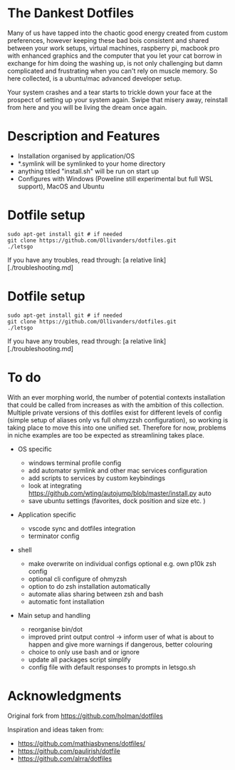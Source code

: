 # The Dankest Dotfiles

Many of us have tapped into the chaotic good energy created from custom preferences, however keeping these bad bois consistent and shared between your work setups, virtual machines, raspberry pi, macbook pro with enhanced graphics and the computer that you let your cat borrow in exchange for him doing the washing up, is not only challenging but damn complicated and frustrating when you can't rely on muscle memory. So here collected, is a ubuntu/mac advanced developer setup.

Your system crashes and a tear starts to trickle down your face at the prospect of setting up your system again. Swipe that misery away, reinstall from here and you will be living the dream once again.

# Description and Features

- Installation organised by application/OS
- \*.symlink will be symlinked to your home directory
- anything titled "install.sh" will be run on start up
- Configures with Windows (Poweline still experimental but full WSL support), MacOS and Ubuntu
# Dotfile setup

```
sudo apt-get install git # if needed
git clone https://github.com/Ollivanders/dotfiles.git
./letsgo
```

If you have any troubles, read through: [a relative link][./troubleshooting.md]



# Dotfile setup

```
sudo apt-get install git # if needed
git clone https://github.com/Ollivanders/dotfiles.git
./letsgo
```

If you have any troubles, read through: [a relative link][./troubleshooting.md]
# To do

With an ever morphing world, the number of potential contexts installation that could be called from increases as with the ambition of this collection. Multiple private versions of this dotfiles exist for different levels of config (simple setup of aliases only vs full ohmyzzsh configuration), so working is taking place to move this into one unified set. Therefore for now, problems in niche examples are too be expected as streamlining takes place.


- OS specific
    - windows terminal profile config
    - add automator symlink and other mac services configuration
    - add scripts to services by custom keybindings
    - look at integrating https://github.com/wting/autojump/blob/master/install.py auto
    - save ubuntu settings (favorites, dock position and size etc. )

- Application specific
    - vscode sync and dotfiles integration
    - terminator config

- shell
    - make overwrite on individual configs optional e.g. own p10k zsh config
    - optional cli configure of ohmyzsh
    - option to do zsh installation automatically
    - automate alias sharing between zsh and bash
    - automatic font installation

- Main setup and handling
    - reorganise bin/dot
    - improved print output control -> inform user of what is about to happen and give more warnings if dangerous, better colouring
    - choice to only use bash and or ignore 
    - update all packages script simplify
    - config file with default responses to prompts in letsgo.sh 
# Acknowledgments

Original fork from https://github.com/holman/dotfiles

Inspiration and ideas taken from:

- https://github.com/mathiasbynens/dotfiles/
- https://github.com/paulirish/dotfile
- https://github.com/alrra/dotfiles

